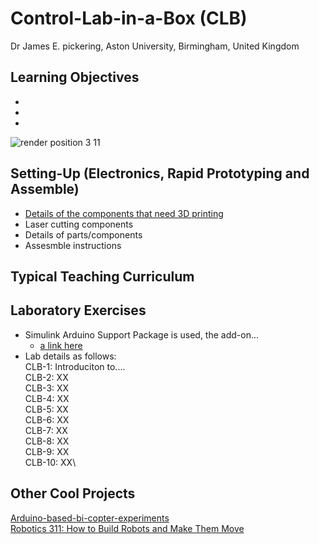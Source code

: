 # Control-Lab-in-a-Box (CLB)
Dr James E. pickering, Aston University, Birmingham, United Kingdom

## Learning Objectives 
*
*
*

![render position 3 11](https://github.com/DrJEPickering/Control-Lab-in-a-Box/assets/154066708/56c510a4-0e8c-4f94-b301-7c2336833f34)

## Setting-Up (Electronics, Rapid Prototyping and Assemble)
* [Details of the components that need 3D printing](https://github.com/DrJEPickering/Control-Lab-in-a-Box/blob/main/1.%203D_Printing)
* Laser cutting components
* Details of parts/components 
* Assesmble instructions 

## Typical Teaching Curriculum

## Laboratory Exercises 
* Simulink Arduino Support Package is used, the add-on...
    * [a link here](https://uk.mathworks.com/hardware-support/arduino.html?#simulink)
* Lab details as follows:\
     CLB-1: Introduciton to....\
     CLB-2: XX\
     CLB-3: XX\
     CLB-4: XX\
     CLB-5: XX\
     CLB-6: XX\
     CLB-7: XX\
     CLB-8: XX\
     CLB-9: XX\
     CLB-10: XX\

## Other Cool Projects

[Arduino-based-bi-copter-experiments](https://github.com/eenikov/Arduino-based-bi-copter-experiments/tree/main)\
[Robotics 311: How to Build Robots and Make Them Move](https://github.com/michiganrobotics/rob311)


